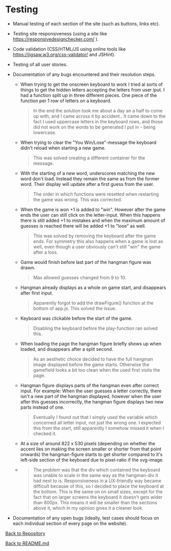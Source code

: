 # Testing

- Manual testing of each section of the site (such as buttons, links etc).

- Testing site responsiveness (using a site like https://responsivedesignchecker.com/  ). 

- Code validation (CSS/HTML/JS using online tools like https://jigsaw.w3.org/css-validator/ and JSHint).

- Testing of all user stories.

- Documentation of any bugs encountered and their resolution steps. 
    - When trying to get the onscreen keyboard to work I tried al sorts of things to get the hidden letters accepting the letters from user iput. I had a function split up in three different pieces. One piece of the function per 1 row of letters on a keyboard. 
        > In the end the solution took me about a day an a half to come up with, and I came across it by accident.. It came down to the fact I used  uppercase letters in the keyboard rows, and those did not work on the words to be generated I put in - being lowercase.

    - When trying to clear the "You Win/Lose"-message the keyboard didn't reload when starting a new game. 
        > This was solved creating a different container for the message.

    - With the starting of a new word, underscores matching the new word don't load. Instead they remain the same as from the former word. Their display will update after a first guess from the user.
        > The order in which functions were resetted when restarting the game was wrong. This was corrected.

    - When the game is won +1 is added to "win". However after the game ends the user can still click on the letter-input. When this happens there is still added +1 to mistakes and when the maximum amount of guesses is reached there will be added +1 to "lose" as well.
        > This was solved by removing the keyboard after the game ends. For symmetry this also happens when a game is lost as well, even though a user obviously can't still "win" the game after a loss.

    - Game would finish before last part of the hangman figure was drawn.
        > Max allowed guesses changed from 9 to 10.

    - Hangman already displays as a whole on game start, and disappears after first input.
        > Apparently forgot to add the drawFigure() function at the bottom of app.js. This solved the issue.

    - Keyboard was clickable before the start of the game.
        > Disabling the keyboard before the play-function ran solved this. 

    - When loading the page the hangman figure briefly shows up when loaded, and disappears after a split second.
        > As an aesthetic choice decided to have the full hangman image displayed before the game starts. Otherwise the gamefield looks a bit too clean when the used first visits the page.

    - Hangman figure displays parts of the hangman even after correct input. For example: When the user guesses a letter correctly, there isn't a new part of the hangman displayed, however when the user after this guesses incorrectly, the hangman figure displays two new parts instead of one.
        > Eventually I found out that I simply used the variable which concerned all letter input, not just the wrong one. I expected this from the start, still apparently I somehow missed it when I checked it.

    - At a size of around 822 x 530 pixels (depending on whether the accent lies on making the screen smaller or shorter from that point onwards) the hangman-figure starts to get shorter compared to it's left-side section of the keyboard due to pixel-ratio if the svg-image.
     -  > The problem was that the div which contained the keyboard was unable to scale in the same way as the hangman-div it had next to is. Responsiveness in a UX-friendly way became difficult because of this, so I decided to place the keyboard at the bottom. This is the same on on small sizes, except for the fact that on larger screens the keyboard it doesn't gets wider than 800px. This means it will be smaller than the sections above it, which in my opinion gives it a cleaner look.

- Documentation of any open bugs (ideally, test cases should focus on each individual section of every page on the website).

[Back to Repository](https://github.com/nowane/Hangman)

[Back to README.md](https://github.com/nowane/Hangman/blob/master/README.md)